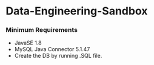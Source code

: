 # Data-Engineering-Sandbox

### Minimum Requirements
- JavaSE 1.8
- MySQL Java Connector 5.1.47
- Create the DB by running .SQL file.
